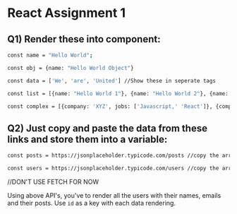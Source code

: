 # React Assignment 1

## Q1) Render these into component:
```bash
const name = "Hello World";
```
```bash
const obj = {name: "Hello World Object"}
```
```bash
const data = ['We', 'are', 'United'] //Show these in seperate tags
```
```bash
const list = [{name: "Hello World 1"}, {name: "Hello World 2"}, {name: "Hello World 3"}] //Show these in seperate tags
```
```bash
const complex = [{company: 'XYZ', jobs: ['Javascript,' 'React']}, {company: 'ABC', jobs: ['AngularJs' 'Ionic']}]
```

## Q2) Just copy and paste the data from these links and store them into a variable:
```bash
const posts = https://jsonplaceholder.typicode.com/posts //copy the array from this link
```
```bash
const users = https://jsonplaceholder.typicode.com/users //copy the array from this link
```
//DON'T USE FETCH FOR NOW

Using above API's, you've to render all the users with their names, emails and their posts.
Use `id` as a key with each data rendering.

